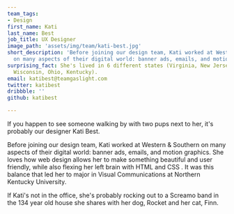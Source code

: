 ```yaml
---
team_tags:
- Design
first_name: Kati
last_name: Best
job_title: UX Designer
image_path: 'assets/img/team/kati-best.jpg'
short_description: 'Before joining our design team, Kati worked at Western & Southern
  on many aspects of their digital world: banner ads, emails, and motion graphics.'
surprising_fact: She's lived in 6 different states (Virginia, New Jersey, Maryland,
  Wisconsin, Ohio, Kentucky).
email: katibest@teamgaslight.com
twitter: katibest
dribbble: ''
github: katibest

---
```

If you happen to see someone walking by with two pups next to her, it's probably our designer Kati Best.

Before joining our design team, Kati worked at Western & Southern on many aspects of their digital world: banner ads, emails, and motion graphics. She loves how web design allows her to make something beautiful and user friendly, while also flexing her left brain with HTML and CSS . It was this balance that led her to major in Visual Communications at Northern Kentucky University.

If Kati's not in the office, she's probably rocking out to a Screamo band in the 134 year old house she shares with her dog, Rocket and her cat, Finn.
